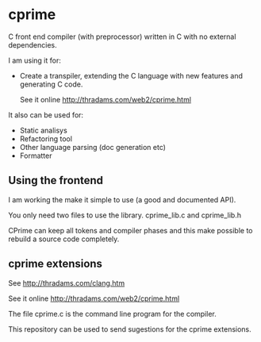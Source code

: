 # cprime

C front end compiler (with preprocessor) written in C with no external dependencies.

I am using it for:
 - Create a transpiler, extending the C language with new features and generating C code.
  
   See it online http://thradams.com/web2/cprime.html

It also can be used for:
- Static analisys
- Refactoring tool
- Other language parsing (doc generation etc)
- Formatter

## Using the frontend
I am working the make it simple to use (a good and documented API). 

You only need two files to use the library. cprime_lib.c and cprime_lib.h

CPrime can keep all tokens and compiler phases and this make possible
to rebuild a source code completely.

## cprime extensions

See http://thradams.com/clang.htm

See it online http://thradams.com/web2/cprime.html

The file cprime.c is the command line program for the compiler.

This repository can be used to send sugestions for the cprime extensions.
